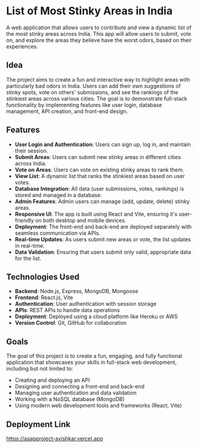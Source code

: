 # List of Most Stinky Areas in India

A web application that allows users to contribute and view a dynamic list of the most stinky areas across India. This app will allow users to submit, vote on, and explore the areas they believe have the worst odors, based on their experiences.

## Idea

The project aims to create a fun and interactive way to highlight areas with particularly bad odors in India. Users can add their own suggestions of stinky spots, vote on others' submissions, and see the rankings of the stinkiest areas across various cities. The goal is to demonstrate full-stack functionality by implementing features like user login, database management, API creation, and front-end design.

## Features

- **User Login and Authentication**: Users can sign up, log in, and maintain their session.
- **Submit Areas**: Users can submit new stinky areas in different cities across India.
- **Vote on Areas**: Users can vote on existing stinky areas to rank them.
- **View List**: A dynamic list that ranks the stinkiest areas based on user votes.
- **Database Integration**: All data (user submissions, votes, rankings) is stored and managed in a database.
- **Admin Features**: Admin users can manage (add, update, delete) stinky areas.
- **Responsive UI**: The app is built using React and Vite, ensuring it's user-friendly on both desktop and mobile devices.
- **Deployment**: The front-end and back-end are deployed separately with seamless communication via APIs.
- **Real-time Updates**: As users submit new areas or vote, the list updates in real-time.
- **Data Validation**: Ensuring that users submit only valid, appropriate data for the list.

## Technologies Used

- **Backend**: Node.js, Express, MongoDB, Mongoose
- **Frontend**: React.js, Vite
- **Authentication**: User authentication with session storage
- **APIs**: REST APIs to handle data operations
- **Deployment**: Deployed using a cloud platform like Heroku or AWS
- **Version Control**: Git, GitHub for collaboration

## Goals

The goal of this project is to create a fun, engaging, and fully functional application that showcases your skills in full-stack web development, including but not limited to:

- Creating and deploying an API
- Designing and connecting a front-end and back-end
- Managing user authentication and data validation
- Working with a NoSQL database (MongoDB)
- Using modern web development tools and frameworks (React, Vite)

## Deployment Link
https://asapproject-avishkar.vercel.app

